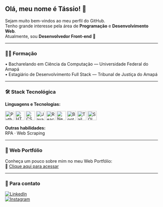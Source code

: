 ## Olá, meu nome é Tássio! 👋

Sejam muito bem-vindos ao meu perfil do GitHub.  
Tenho grande interesse pela área de **Programação** e **Desenvolvimento Web**.  
Atualmente, sou **Desenvolvedor Front-end** 🎨

---

### 👨‍🎓 Formação
• Bacharelando em Ciência da Computação — Universidade Federal do Amapá  
• Estagiário de Desenvolvimento Full Stack — Tribunal de Justiça do Amapá

---

### 🛠️ Stack Tecnológica

**Linguagens e Tecnologias:**  
<p align="left">
  <img src="https://cdn.jsdelivr.net/gh/devicons/devicon/icons/python/python-original.svg" alt="Python" width="30" height="30"/>
  <img src="https://cdn.jsdelivr.net/gh/devicons/devicon/icons/html5/html5-original.svg" alt="HTML5" width="30" height="30"/>
  <img src="https://cdn.jsdelivr.net/gh/devicons/devicon/icons/css3/css3-original.svg" alt="CSS3" width="30" height="30"/>
  <img src="https://cdn.jsdelivr.net/gh/devicons/devicon/icons/javascript/javascript-original.svg" alt="JavaScript" width="30" height="30"/>
  <img src="https://cdn.jsdelivr.net/gh/devicons/devicon/icons/react/react-original.svg" alt="React" width="30" height="30"/>
  <img src="https://cdn.jsdelivr.net/gh/devicons/devicon/icons/nextjs/nextjs-original.svg" alt="Next.js" width="30" height="30" style="background-color:white;"/>
  <img src="https://getbootstrap.com/docs/5.3/assets/brand/bootstrap-logo-shadow.png" alt="Bootstrap" width="30" height="30"/>
  <img src="https://upload.wikimedia.org/wikipedia/commons/d/d5/Tailwind_CSS_Logo.svg" alt="Tailwind" width="30" height="30"/>
  <img src="https://cdn.jsdelivr.net/gh/devicons/devicon/icons/mysql/mysql-original.svg" alt="SQL" width="30" height="30"/>
</p>

**Outras habilidades:**  
RPA · Web Scraping

---

### 🚀 Web Portfólio  
Conheça um pouco sobre mim no meu Web Portfólio:  
🔗 [Clique aqui para acessar](https://26tassiofernandes.github.io/porfolio/)

---

### 💬 Para contato

[![LinkedIn](https://img.shields.io/badge/-LinkedIn-%230077B5?style=for-the-badge&logo=linkedin&logoColor=white)](https://www.linkedin.com/in/tassiofernandes26/)  
[![Instagram](https://img.shields.io/badge/Instagram-E4405F?style=for-the-badge&logo=instagram&logoColor=white)](https://www.instagram.com/26tassio/)
